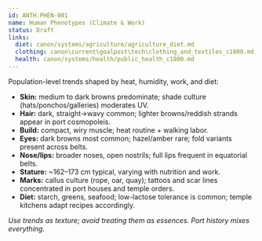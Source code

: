 ```yaml
---
id: ANTH:PHEN-001
name: Human Phenotypes (Climate & Work)
status: Draft
links:
  diet: canon/systems/agriculture/agriculture_diet.md
  clothing: canon\current\goalpost\tech\clothing_and_textiles_c1800.md
  health: canon/systems/health/public_health_c1800.md
---
```


Population-level trends shaped by heat, humidity, work, and diet:

- **Skin:** medium to dark browns predominate; shade culture (hats/ponchos/galleries) moderates UV.
- **Hair:** dark, straight→wavy common; lighter browns/reddish strands appear in port cosmopoleis.
- **Build:** compact, wiry muscle; heat routine + walking labor.  
- **Eyes:** dark browns most common; hazel/amber rare; fold variants present across belts.
- **Nose/lips:** broader noses, open nostrils; full lips frequent in equatorial belts.
- **Stature:** ~162–173 cm typical, varying with nutrition and work.
- **Marks:** callus culture (rope, oar, quay); tattoos and scar lines concentrated in port houses and temple orders.
- **Diet:** starch, greens, seafood; low-lactose tolerance is common; temple kitchens adapt recipes accordingly.

*Use trends as texture; avoid treating them as essences. Port history mixes everything.*
